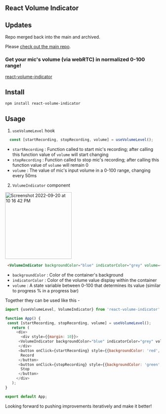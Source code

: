 ## React Volume Indicator
## Updates
Repo merged back into the main and archived.

Please [check out the main repo](https://github.com/nikhil-sachdeva/react-volume-indicator).

### Get your mic's volume (via webRTC) in normalized 0-100 range!
[react-volume-indicator](https://www.npmjs.com/package/react-volume-indicator)

## Install

```
npm install react-volume-indicator
```

## Usage
1. `useVolumeLevel` hook

```js
  const [startRecording, stopRecording, volume] = useVolumeLevel();
  ```
  
- `startRecording` : Function called to start mic's recording; after calling this function value of `volume` will start changing
- `stopRecording` : Function called to stop mic's recording; after calling this function value of `volume` will remain 0
- `volume` : The value of mic's input volume in a 0-100 range, changing every 50ms

2. `VolumeIndicator` component
<img width="215" alt="Screenshot 2022-09-20 at 10 16 42 PM" src="https://user-images.githubusercontent.com/34986121/191317702-91d53c53-234e-4a89-8e34-03884f9d0f4b.png">

```html
 <VolumeIndicator backgroundColor="blue" indicatorColor="grey" volume={volume} />
 ```
 
 - `backgroundColor` : Color of the container's background
 - `indicatorColor` : Color of the volume value display within the container
 - `volume` : A state variable between 0-100 that determines its value (similar to progress % in a progress bar)
 
 
 
 Together they can be used like this - 
 
 ```js
 import {useVolumeLevel, VolumeIndicator} from 'react-volume-indicator'

function App() {
  const [startRecording, stopRecording, volume] = useVolumeLevel();
    return (
      <div>
        <div style={{margin: 10}}>
       <VolumeIndicator backgroundColor="blue" indicatorColor="grey" volume={volume} />
       </div>
       <button onClick={startRecording} style={{backgroundColor: 'red', padding: 10, margin: 10}}>
        Record
       </button>
       <button onClick={stopRecording} style={{backgroundColor: 'green', padding: 10, }}>
        Stop
       </button>
      </div>
    );
}

export default App;
```

Looking forward to pushing improvements iteratively and make it better!
